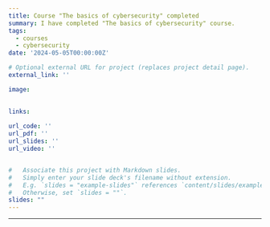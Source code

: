 ```yaml
---
title: Course "The basics of cybersecurity" completed
summary: I have completed "The basics of cybersecurity" course.
tags:
  - courses
  - cybersecurity
date: '2024-05-05T00:00:00Z'

# Optional external URL for project (replaces project detail page).
external_link: ''

image:
  

links:
  
url_code: ''
url_pdf: ''
url_slides: ''
url_video: ''


#   Associate this project with Markdown slides.
#   Simply enter your slide deck's filename without extension.
#   E.g. `slides = "example-slides"` references `content/slides/example-slides.md`.
#   Otherwise, set `slides = ""`.
slides: ""
---
```

---

